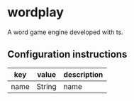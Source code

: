 # wordplay
A word game engine developed with ts.

## Configuration instructions 

key | value | description |
----|-------| ----------- |
name | String | name |


